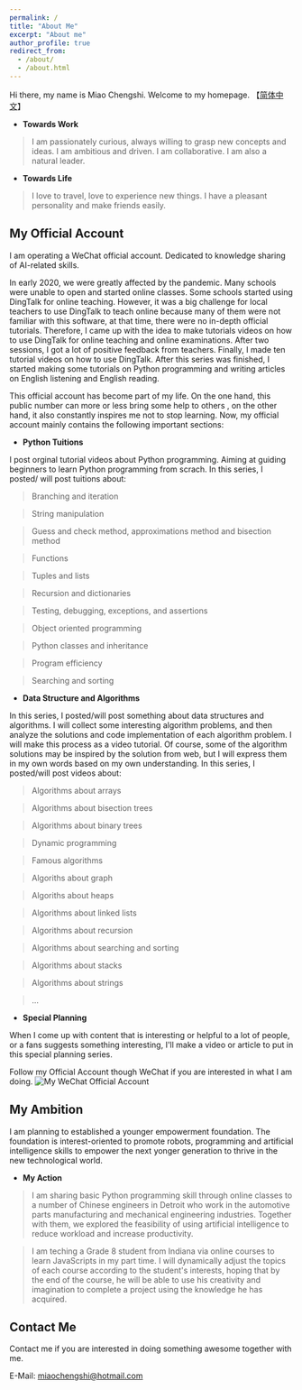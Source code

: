```yaml
---
permalink: /
title: "About Me"
excerpt: "About me"
author_profile: true
redirect_from: 
  - /about/
  - /about.html
---
```


Hi there, my name is Miao Chengshi. Welcome to my homepage. 【[简体中文](https://miaochengshi.github.io/cn/)】

- **Towards Work** 
> I am passionately curious, always willing to grasp new concepts and ideas. I am ambitious and driven. I am collaborative. I am also a natural leader.

- **Towards Life** 
> I love to travel, love to experience new things. I have a pleasant personality and make friends easily.


## My Official Account
I am operating a WeChat official account. Dedicated to knowledge sharing of AI-related skills. 

In early 2020, we were greatly affected by the pandemic. Many schools were unable to open and started online classes. Some schools started using DingTalk for online teaching. However, it was a big challenge for local teachers to use DingTalk to teach online because many of them were not familiar with this software, at that time, there were no in-depth official tutorials. Therefore, I came up with the idea to make tutorials videos on how to use DingTalk for online teaching and online examinations. After two sessions, I got a lot of positive feedback from teachers. Finally, I made ten tutorial videos on how to use DingTalk. After this series was finished, I started making some tutorials on Python programming and writing articles on English listening and English reading.

This official account has become part of my life. On the one hand, this public number can more or less bring some help to others , on the other hand, it also constantly inspires me not to stop learning. Now, my official account mainly contains the following important sections:

- **Python Tuitions**

I post orginal tutorial videos about Python programming. Aiming at guiding beginners to learn Python programming from scrach. In this series, I posted/ will post tuitions about:

> Branching and iteration

> String manipulation

> Guess and check method, approximations method and bisection method

> Functions

> Tuples and lists

> Recursion and dictionaries

> Testing, debugging, exceptions, and assertions

> Object oriented programming 

> Python classes and inheritance

> Program efficiency

> Searching and sorting

- **Data Structure and Algorithms**

In this series, I posted/will post something about data structures and algorithms. I will collect some interesting algorithm problems, and then analyze the solutions and code implementation of each algorithm problem. I will make this process as a video tutorial. Of course, some of the algorithm solutions may be inspired by the solution from web, but I will express them in my own words based on my own understanding. In this series, I posted/will post videos about:

> Algorithms about arrays

> Algorithms about bisection trees

> Algorithms about binary trees 

> Dynamic programming

> Famous algorithms

> Algoriths about graph

> Algoriths about heaps

> Algorithms about linked lists

> Algorithms about recursion

> Algorithms about searching and sorting

> Algorithms about stacks

> Algorithms about strings

> ...

- **Special Planning**

When I come up with content that is interesting or helpful to a lot of people, or a fans suggests something interesting, I'll make a video or article to put in this special planning series.

Follow my Official Account though WeChat if you are interested in what I am doing.
![My WeChat Official Account](/images/WeChatQR.gif)


## My Ambition

I am planning to established a younger empowerment foundation. The foundation is interest-oriented to promote robots, programming and artificial intelligence skills to empower the next yonger generation to thrive in the new technological world.

- **My Action**

> I am sharing basic Python programming skill through online classes to a number of Chinese engineers in Detroit who work in the automotive parts manufacturing and mechanical engineering industries. Together with them, we explored the feasibility of using artificial intelligence to reduce workload and increase productivity. 

> I am teching a Grade 8 student from Indiana via online courses to learn JavaScripts in my part time. I will dynamically adjust the topics of each course according to the student's interests, hoping that by the end of the course, he will be able to use his creativity and imagination to complete a project using the knowledge he has acquired.


Contact Me
------
Contact me if you are interested in doing something awesome together with me.

E-Mail: miaochengshi@hotmail.com
